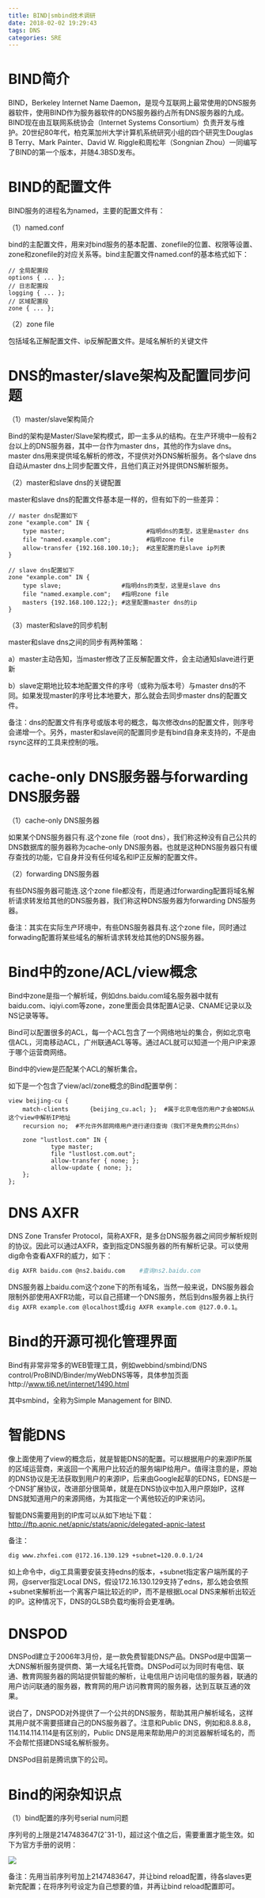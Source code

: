 ```yaml
---
title: BIND|smbind技术调研
date: 2018-02-02 19:29:43
tags: DNS
categories: SRE
---
```


# BIND简介

BIND，Berkeley Internet Name Daemon，是现今互联网上最常使用的DNS服务器软件，使用BIND作为服务器软件的DNS服务器约占所有DNS服务器的九成。BIND现在由互联网系统协会（Internet Systems Consortium）负责开发与维护。20世纪80年代，柏克莱加州大学计算机系统研究小组的四个研究生Douglas B Terry、Mark Painter、David W. Riggle和周松年（Songnian Zhou）一同编写了BIND的第一个版本，并随4.3BSD发布。

# BIND的配置文件

BIND服务的进程名为named，主要的配置文件有：

（1）named.conf

bind的主配置文件，用来对bind服务的基本配置、zonefile的位置、权限等设置、zone和zonefile的对应关系等。bind主配置文件named.conf的基本格式如下：

```
// 全局配置段
options { ... };
// 日志配置段
logging { ... };
// 区域配置段
zone { ... };
```

（2）zone file

包括域名正解配置文件、ip反解配置文件。是域名解析的关键文件

# DNS的master/slave架构及配置同步问题

（1）master/slave架构简介

Bind的架构是Master/Slave架构模式，即一主多从的结构。在生产环境中一般有2台以上的DNS服务器，其中一台作为master dns，其他的作为slave dns。master dns用来提供域名解析的修改，不提供对外DNS解析服务。各个slave dns自动从master dns上同步配置文件，且他们真正对外提供DNS解析服务。

（2）master和slave dns的关键配置

master和slave dns的配置文件基本是一样的，但有如下的一些差异：

```
// master dns配置如下
zone "example.com" IN {
    type master;                       #指明dns的类型，这里是master dns
    file "named.example.com";          #指明zone file
    allow-transfer {192.168.100.10;};  #这里配置的是slave ip列表
}

// slave dns配置如下
zone "example.com" IN {
    type slave;                 #指明dns的类型，这里是slave dns
    file "named.example.com";   #指明zone file
    masters {192.168.100.122;}; #这里配置master dns的ip
}
```

（3）master和slave的同步机制

master和slave dns之间的同步有两种策略：

a）master主动告知，当master修改了正反解配置文件，会主动通知slave进行更新

b）slave定期地比较本地配置文件的序号（或称为版本号）与master dns的不同。如果发现master的序号比本地要大，那么就会去同步master dns的配置文件。

备注：dns的配置文件有序号或版本号的概念，每次修改dns的配置文件，则序号会递增一个。另外，master和slave间的配置同步是有bind自身来支持的，不是由rsync这样的工具来控制的哦。

# cache-only DNS服务器与forwarding DNS服务器

（1）cache-only DNS服务器

如果某个DNS服务器只有.这个zone file（root dns），我们称这种没有自己公共的DNS数据库的服务器称为cache-only DNS服务器。也就是这种DNS服务器只有缓存查找的功能，它自身并没有任何域名和IP正反解的配置文件。

（2）forwarding DNS服务器

有些DNS服务器可能连.这个zone file都没有，而是通过forwarding配置将域名解析请求转发给其他的DNS服务器，我们称这种DNS服务器为forwarding DNS服务器。

备注：其实在实际生产环境中，有些DNS服务器具有.这个zone file，同时通过forwading配置将某些域名的解析请求转发给其他的DNS服务器。

# Bind中的zone/ACL/view概念

Bind中zone是指一个解析域，例如dns.baidu.com域名服务器中就有baidu.com、iqiyi.com等zone，zone里面会具体配置A记录、CNAME记录以及NS记录等等。

Bind可以配置很多的ACL，每一个ACL包含了一个网络地址的集合，例如北京电信ACL，河南移动ACL，广州联通ACL等等。通过ACL就可以知道一个用户IP来源于哪个运营商网络。

Bind中的view是匹配某个ACL的解析集合。

如下是一个包含了view/acl/zone概念的Bind配置举例：

```
view beijing-cu { 
    match-clients      {beijing_cu.acl; };  #属于北京电信的用户才会被DNS从这个view中解析IP地址
    recursion no;  #不允许外部网络用户进行递归查询（我们不是免费的公共dns）

    zone "lustlost.com" IN { 
            type master; 
            file "lustlost.com.out"; 
            allow-transfer { none; }; 
            allow-update { none; }; 
    };
};
```

# DNS AXFR

DNS Zone Transfer Protocol，简称AXFR，是多台DNS服务器之间同步解析规则的协议。因此可以通过AXFR，查到指定DNS服务器的所有解析记录。可以使用dig命令查看AXFR的威力，如下：

```bash
dig AXFR baidu.com @ns2.baidu.com    #查询ns2.baidu.com
```

DNS服务器上baidu.com这个zone下的所有域名，当然一般来说，DNS服务器会限制外部使用AXFR功能，可以自己搭建一个DNS服务，然后到dns服务器上执行`dig AXFR example.com @localhost`或`dig AXFR example.com @127.0.0.1`。

# Bind的开源可视化管理界面

Bind有非常非常多的WEB管理工具，例如webbind/smbind/DNS control/ProBIND/Binder/myWebDNS等等，具体参加页面http://www.ti6.net/internet/1490.html

其中smbind，全称为Simple Management for BIND.

# 智能DNS

像上面使用了view的概念后，就是智能DNS的配置。可以根据用户的来源IP所属的区域运营商，来返回一个离用户比较近的服务端IP给用户。值得注意的是，原始的DNS协议是无法获取到用户的来源IP，后来由Google起草的EDNS，EDNS是一个DNS扩展协议，改进部分很简单，就是在DNS协议中加入用户原始IP，这样DNS就知道用户的来源网络，为其指定一个离他较近的IP来访问。

智能DNS需要用到的IP库可以从如下地址下载：
http://ftp.apnic.net/apnic/stats/apnic/delegated-apnic-latest

备注：
```bash
dig www.zhxfei.com @172.16.130.129 +subnet=120.0.0.1/24
```

如上命令中，dig工具需要安装支持edns的版本，+subnet指定客户端所属的子网，@server指定Local DNS，假设172.16.130.129支持了edns，那么她会依照+subnet来解析出一个离客户端比较近的IP，而不是根据Local DNS来解析出较近的IP。这种情况下，DNS的GLSB负载均衡将会更准确。

# DNSPOD

DNSPod建立于2006年3月份，是一款免费智能DNS产品。DNSPod是中国第一大DNS解析服务提供商、第一大域名托管商。DNSPod可以为同时有电信、联通、教育网服务器的网站提供智能的解析，让电信用户访问电信的服务器，联通的用户访问联通的服务器，教育网的用户访问教育网的服务器，达到互联互通的效果。

说白了，DNSPOD对外提供了一个公共的DNS服务，帮助其用户解析域名，这样其用户就不需要搭建自己的DNS服务器了。注意和Public DNS，例如和8.8.8.8，114.114.114.114是有区别的，Public DNS是用来帮助用户的浏览器解析域名的，而不会帮忙搭建DNS域名解析服务。

DNSPod目前是腾讯旗下的公司。

# Bind的闲杂知识点

（1）bind配置的序列号serial num问题

序列号的上限是2147483647(2ˆ31-1)，超过这个值之后，需要重置才能生效。如下为官方手册的说明：

![](/images/smbind_1_1.png)

备注：先用当前序列号加上2147483647，并让bind reload配置，待各slaves更新完配置；在将序列号设定为自己想要的值，并再让bind reload配置即可。

